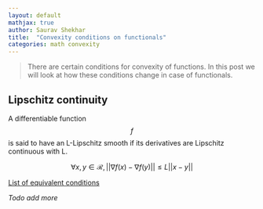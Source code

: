 ```yaml
---
layout: default
mathjax: true
author: Saurav Shekhar
title:  "Convexity conditions on functionals"
categories: math convexity
---
```


> There are certain conditions for convexity of functions. In this post we will
look at how these conditions change in case of functionals.

<!--more-->

## Lipschitz continuity

A differentiable function $$f$$ is said to have an L-Lipschitz smooth if its
derivatives are Lipschitz continuous with L.


$$
\forall x, y \in \mathcal{R}, ||\nabla f(x) - \nabla f(y)|| \leq L||x-y||
$$

[List of equivalent conditions ](https://xingyuzhou.org/blog/notes/Lipschitz-gradient)

_Todo add more_
